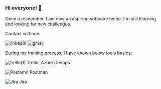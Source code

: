 
### Hi everyone! 👋  
Once a researcher, I am now an aspiring software tester.
I'm still learning and looking for new challenges.

Contact with me:

![[linkedin](https://www.linkedin.com/in/agnieszka-ilinska-b732581b8)](https://github.com/agnieszka19882/agnieszka19882/assets/132834736/25e93c0e-5641-44d0-be5f-9f947c6a2919)      ![gmail](https://github.com/agnieszka19882/agnieszka19882/assets/132834736/855e3f9f-e9f3-491d-8aeb-0dc0536ac8e4)

During my training process, I have known below tools basics:


![trello(1)](https://github.com/agnieszka19882/agnieszka19882/assets/132834736/59e41ce1-d26e-4e24-af62-f2ef30ab1bd2)    Trello, Azure Devops   

![Postamn](https://github.com/agnieszka19882/agnieszka19882/assets/132834736/2beea608-ff02-491a-a7cd-c5ac39f1723a)    Postman    

![Jira](https://github.com/agnieszka19882/agnieszka19882/assets/132834736/2c2ac932-2a92-441e-9758-79e2ad2d6121)    Jira




<!--
**agnieszka19882/agnieszka19882** is a ✨ _special_ ✨ repository because its `README.md` (this file) appears on your GitHub profile.

Here are some ideas to get you started:

- 🔭 I’m currently working on ...
- 🌱 I’m currently learning ...
- 👯 I’m looking to collaborate on ...
- 🤔 I’m looking for help with ...
- 💬 Ask me about ...
- 📫 How to reach me: ...
- 😄 Pronouns: ...
- ⚡ Fun fact: ...
-->
